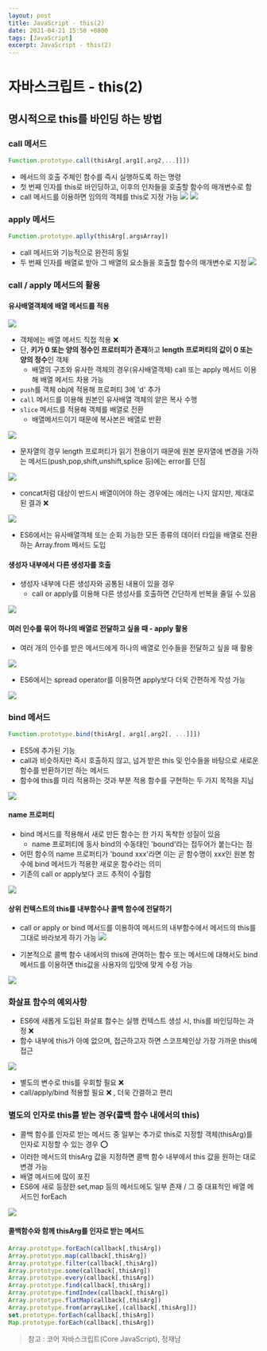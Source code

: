 ```yaml
---
layout: post
title: JavaScript - this(2)
date: 2021-04-21 15:50 +0800
tags: [JavaScript]
excerpt: JavaScript - this(2)
---
```


# 자바스크립트 - this(2)

## 명시적으로 this를 바인딩 하는 방법

### call 메서드

```js
Function.prototype.call(thisArg[,arg1[,arg2,...]]])
```

- 메서드의 호출 주체인 함수를 즉시 실행하도록 하는 명령
- 첫 번째 인자를 this로 바인딩하고, 이후의 인자들을 호출할 함수의 매개변수로 함
- call 메서드를 이용하면 임의의 객체를 this로 지정 가능
  ![](https://images.velog.io/images/hyehye/post/c9a5f9ba-099f-4fd2-a90a-1cd502bef9a1/%E1%84%89%E1%85%B3%E1%84%8F%E1%85%B3%E1%84%85%E1%85%B5%E1%86%AB%E1%84%89%E1%85%A3%E1%86%BA%202021-04-22%20%E1%84%8B%E1%85%A9%E1%84%92%E1%85%AE%203.02.47.png)
  ![](https://images.velog.io/images/hyehye/post/e3a6772f-79a3-4902-a9b7-f260806d9885/%E1%84%89%E1%85%B3%E1%84%8F%E1%85%B3%E1%84%85%E1%85%B5%E1%86%AB%E1%84%89%E1%85%A3%E1%86%BA%202021-04-22%20%E1%84%8B%E1%85%A9%E1%84%92%E1%85%AE%203.04.54.png)

### apply 메서드

```js
Function.prototype.aplly(thisArg[,argsArray])
```

- call 메서드와 기능적으로 완전히 동일
- 두 번째 인자를 배열로 받아 그 배열의 요소들을 호출할 함수의 매개변수로 지정
  ![](https://images.velog.io/images/hyehye/post/945f3f3f-21d0-4233-bbb2-55ea55083f92/%E1%84%89%E1%85%B3%E1%84%8F%E1%85%B3%E1%84%85%E1%85%B5%E1%86%AB%E1%84%89%E1%85%A3%E1%86%BA%202021-04-22%20%E1%84%8B%E1%85%A9%E1%84%92%E1%85%AE%203.08.08.png)

### call / apply 메서드의 활용

#### 유사배열객체에 배열 메서드를 적용

![](https://images.velog.io/images/hyehye/post/676d95fa-4a55-4045-b0a6-598963e6b35f/%E1%84%89%E1%85%B3%E1%84%8F%E1%85%B3%E1%84%85%E1%85%B5%E1%86%AB%E1%84%89%E1%85%A3%E1%86%BA%202021-04-22%20%E1%84%8B%E1%85%A9%E1%84%92%E1%85%AE%203.11.13.png)

- 객체에는 배열 메서드 직접 적용 ❌
- 단, **키가 0 또는 양의 정수인 프로터피가 존재**하고 **length 프로퍼티의 값이 0 또는 양의 정수**인 객체
  - 배열의 구조와 유사한 객체의 경우(유사배열객체) call 또는 apply 메서드 이용해 배열 메서드 차용 가능
- `push`를 객체 obj에 적용해 프로퍼티 3에 'd' 추가
- `call` 메서드를 이용해 원본인 유사배열 객체의 얕은 복사 수행
- `slice` 메서드를 적용해 객체를 배열로 전환
  - 배열메서드이기 때문에 복사본은 배열로 반환

![](https://images.velog.io/images/hyehye/post/3d14b810-6b50-42fb-8110-97e1aa3bccad/%E1%84%89%E1%85%B3%E1%84%8F%E1%85%B3%E1%84%85%E1%85%B5%E1%86%AB%E1%84%89%E1%85%A3%E1%86%BA%202021-04-22%20%E1%84%8B%E1%85%A9%E1%84%92%E1%85%AE%203.18.55.png)

- 문자열의 경우 length 프로퍼티가 읽기 전용이기 때문에 원본 문자열에 변경을 가하는 메서드(push,pop,shift,unshift,splice 등)에는 error를 던짐

![](https://images.velog.io/images/hyehye/post/e2e079a3-b02d-4958-8111-1c62155f65e7/%E1%84%89%E1%85%B3%E1%84%8F%E1%85%B3%E1%84%85%E1%85%B5%E1%86%AB%E1%84%89%E1%85%A3%E1%86%BA%202021-04-22%20%E1%84%8B%E1%85%A9%E1%84%92%E1%85%AE%203.22.54.png)

- concat처럼 대상이 반드시 배열이어야 하는 경우에는 에러는 나지 않지만, 제대로 된 결과 ❌

![](https://images.velog.io/images/hyehye/post/5a8f4e11-a838-4a19-bfa2-d9a0b42c36ba/%E1%84%89%E1%85%B3%E1%84%8F%E1%85%B3%E1%84%85%E1%85%B5%E1%86%AB%E1%84%89%E1%85%A3%E1%86%BA%202021-04-22%20%E1%84%8B%E1%85%A9%E1%84%92%E1%85%AE%203.25.13.png)

- ES6에서는 유사배열객체 또는 순회 가능한 모든 종류의 데이터 타입을 배열로 전환하는 Array.from 메서드 도입

#### 생성자 내부에서 다른 생성자를 호출

- 생성자 내부에 다른 생성자와 공통된 내용이 있을 경우
  - call or apply를 이용해 다른 생성사를 호출하면 간단하게 반복을 줄일 수 있음

![](https://images.velog.io/images/hyehye/post/d6a4fb47-51d9-430f-a2c2-8f52811340e2/%E1%84%89%E1%85%B3%E1%84%8F%E1%85%B3%E1%84%85%E1%85%B5%E1%86%AB%E1%84%89%E1%85%A3%E1%86%BA%202021-04-22%20%E1%84%8B%E1%85%A9%E1%84%92%E1%85%AE%203.30.22.png)

#### 여러 인수를 묶어 하나의 배열로 전달하고 싶을 때 - apply 활용

- 여러 개의 인수를 받은 메서드에게 하나의 배열로 인수들을 전달하고 싶을 때 활용

![](https://images.velog.io/images/hyehye/post/18816a9c-995c-4d32-af29-b5237c0e5a7e/%E1%84%89%E1%85%B3%E1%84%8F%E1%85%B3%E1%84%85%E1%85%B5%E1%86%AB%E1%84%89%E1%85%A3%E1%86%BA%202021-04-22%20%E1%84%8B%E1%85%A9%E1%84%92%E1%85%AE%203.32.39.png)

- ES6에서는 spread operator를 이용하면 apply보다 더욱 간편하게 작성 가능

![](https://images.velog.io/images/hyehye/post/c879d5ac-6d36-4904-a33b-c0700d88b013/%E1%84%89%E1%85%B3%E1%84%8F%E1%85%B3%E1%84%85%E1%85%B5%E1%86%AB%E1%84%89%E1%85%A3%E1%86%BA%202021-04-22%20%E1%84%8B%E1%85%A9%E1%84%92%E1%85%AE%203.34.49.png)

### bind 메서드

```js
Function.prototype.bind(thisArg[, arg1[,arg2[, ...]]])
```

- ES5에 추가된 기능
- call과 비슷하지만 즉시 호출하지 않고, 넘겨 받은 this 및 인수들을 바탕으로 새로운 함수를 반환하기만 하는 메서드
- 함수에 this를 미리 적용하는 것과 부분 적용 함수를 구현하는 두 가지 목적을 지님

![](https://images.velog.io/images/hyehye/post/248d25db-9a27-4e8f-8844-f0513638cb3f/%E1%84%89%E1%85%B3%E1%84%8F%E1%85%B3%E1%84%85%E1%85%B5%E1%86%AB%E1%84%89%E1%85%A3%E1%86%BA%202021-04-22%20%E1%84%8B%E1%85%A9%E1%84%92%E1%85%AE%203.39.38.png)

#### name 프로퍼티

- bind 메서드를 적용해서 새로 만든 함수는 한 가지 독착한 성질이 있음
  - name 프로퍼티에 동사 bind의 수동태인 'bound'라는 접두어가 붙는다는 점
- 어떤 함수의 name 프로퍼티가 'bound xxx'라면 이는 곧 함수명이 xxx인 원본 함수에 bind 메서드가 적용한 새로운 함수라는 의미
- 기존의 call or apply보다 코드 추적이 수월함

![](https://images.velog.io/images/hyehye/post/f6163dc6-cf5f-437d-93b7-2e8fc0f3af05/%E1%84%89%E1%85%B3%E1%84%8F%E1%85%B3%E1%84%85%E1%85%B5%E1%86%AB%E1%84%89%E1%85%A3%E1%86%BA%202021-04-22%20%E1%84%8B%E1%85%A9%E1%84%92%E1%85%AE%203.44.11.png)

#### 상위 컨텍스트의 this를 내부함수나 콜백 함수에 전달하기

- call or apply or bind 메서드를 이용하여 메서드의 내부함수에서 메서드의 this를 그대로 바라보게 하기 가능
  ![](https://images.velog.io/images/hyehye/post/80cc8e99-db34-464a-af39-9759f75ffa1a/%E1%84%89%E1%85%B3%E1%84%8F%E1%85%B3%E1%84%85%E1%85%B5%E1%86%AB%E1%84%89%E1%85%A3%E1%86%BA%202021-04-22%20%E1%84%8B%E1%85%A9%E1%84%92%E1%85%AE%203.57.47.png)

- 기본적으로 콜백 함수 내에서의 this에 관여하는 함수 또는 메서드에 대해서도 bind 메서드를 이용하면 this값을 사용자의 입맛에 맞게 수정 가능

![](https://images.velog.io/images/hyehye/post/53169c85-fc81-47e0-b6c3-2bd240d7645f/%E1%84%89%E1%85%B3%E1%84%8F%E1%85%B3%E1%84%85%E1%85%B5%E1%86%AB%E1%84%89%E1%85%A3%E1%86%BA%202021-04-22%20%E1%84%8B%E1%85%A9%E1%84%92%E1%85%AE%204.00.54.png)

### 화살표 함수의 예외사항

- ES6에 새롭게 도입된 화살표 함수는 실행 컨텍스트 생성 시, this를 바인딩하는 과정 ❌
- 함수 내부에 this가 아예 없으며, 접근하고자 하면 스코프체인상 가장 가까운 this에 접근

![](https://images.velog.io/images/hyehye/post/98c8dc3b-0193-4c96-ab70-37bda9a1f4d3/%E1%84%89%E1%85%B3%E1%84%8F%E1%85%B3%E1%84%85%E1%85%B5%E1%86%AB%E1%84%89%E1%85%A3%E1%86%BA%202021-04-22%20%E1%84%8B%E1%85%A9%E1%84%92%E1%85%AE%204.03.43.png)

- 별도의 변수로 this를 우회할 필요 ❌
- call/apply/bind 적용할 필요 ❌ , 더욱 간결하고 편리

### 별도의 인자로 this를 받는 경우(콜백 함수 내에서의 this)

- 콜백 함수를 인자로 받는 메서드 중 일부는 추가로 this로 지정할 객체(thisArg)를 인자로 지정할 수 있는 경우 ⭕️
- 이러한 메서드의 thisArg 값을 지정하면 콜백 함수 내부에서 this 값을 원하는 대로 변경 가능
- 배열 메서드에 많이 포진
- ES6에 새로 등장한 set,map 등의 메서드에도 일부 존재 / 그 중 대표적인 배열 메서드인 forEach

![](https://images.velog.io/images/hyehye/post/83ece802-e00f-4ed3-918f-96fa52eb2522/%E1%84%89%E1%85%B3%E1%84%8F%E1%85%B3%E1%84%85%E1%85%B5%E1%86%AB%E1%84%89%E1%85%A3%E1%86%BA%202021-04-22%20%E1%84%8B%E1%85%A9%E1%84%92%E1%85%AE%204.10.13.png)

#### 콜백함수와 함께 thisArg를 인자로 받는 메서드

```js
Array.prototype.forEach(callback[,thisArg])
Array.prototype.map(callback[,thisArg])
Array.prototype.filter(callback[,thisArg])
Array.prototype.some(callback[,thisArg])
Array.prototype.every(callback[,thisArg])
Array.prototype.find(callback[,thisArg])
Array.prototype.findIndex(callback[,thisArg])
Array.prototype.flatMap(callback[,thisArg])
Array.prototype.from(arrayLike[,(callback[,thisArg]])
set.prototype.forEach(callback[,thisArg])
Map.prototype.forEach(callback[,thisArg])
```

> 참고 : 코어 자바스크립트(Core JavaScript), 정재남
